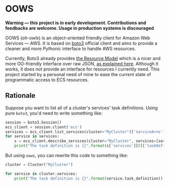 # OOWS

**Warning — this project is in early development. Contributions and feedbacks are welcome. Usage in production systems is discouraged**

OOWS (_oh-owls_) is an object-oriented friendly client for Amazon Web Services — AWS. It is based on [boto3](https://github.com/boto/boto3) official client and aims to provide a cleaner and more Pythonic interface to handle AWS resources.

Currently, Boto3 already provides [the Resource Model](https://boto3.readthedocs.io/en/latest/reference/core/resources.html) which is a nicer and more OO-friendly interface over raw JSON, [as explained here](https://github.com/boto/boto3/issues/112#issuecomment-100377492). Although it works, it does not provide an interface for resources I currently need. This project started by a personal need of mine to ease the current state of programmatic access to ECS resources.

## Rationale

Suppose you want to list all of a cluster's services' task definitions. Using pure `boto3`, you'd need to write something like:

```python
session = boto3.Session()
ecs_client = session.client('ecs')
services = ecs_client.list_services(cluster="MyCluster")['serviceArns']
for service in services:
    s = ecs_client.describe_services(cluster="MyCluster", services=[service])
    print("The task definition is {}".format(s['services'][0]['taskDefinition']))
```

But using `oows`, you can rewrite this code to something like:

```python
cluster = Cluster("MyCluster")

for service in cluster.services:
    print("The task definition is {}".format(service.task_definition))
```
